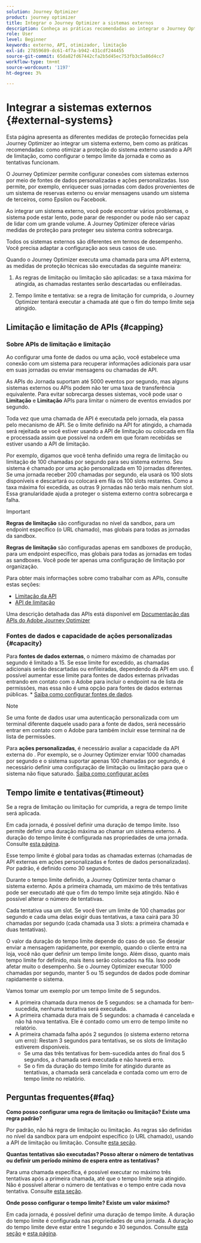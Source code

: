 ```yaml
---
solution: Journey Optimizer
product: journey optimizer
title: Integrar o Journey Optimizer a sistemas externos
description: Conheça as práticas recomendadas ao integrar o Journey Optimizer a sistemas externos
role: User
level: Beginner
keywords: externo, API, otimizador, limitação
exl-id: 27859689-dc61-4f7a-b942-431cdf244455
source-git-commit: 65da82fd67442cfa2b5d45ec753fb3c5a86d4cc7
workflow-type: tm+mt
source-wordcount: '1197'
ht-degree: 3%

---
```


# Integrar a sistemas externos {#external-systems}

Esta página apresenta as diferentes medidas de proteção fornecidas pela Journey Optimizer ao integrar um sistema externo, bem como as práticas recomendadas: como otimizar a proteção do sistema externo usando a API de limitação, como configurar o tempo limite da jornada e como as tentativas funcionam.

O Journey Optimizer permite configurar conexões com sistemas externos por meio de fontes de dados personalizadas e ações personalizadas. Isso permite, por exemplo, enriquecer suas jornadas com dados provenientes de um sistema de reservas externo ou enviar mensagens usando um sistema de terceiros, como Epsilon ou Facebook.

Ao integrar um sistema externo, você pode encontrar vários problemas, o sistema pode estar lento, pode parar de responder ou pode não ser capaz de lidar com um grande volume. A Journey Optimizer oferece várias medidas de proteção para proteger seu sistema contra sobrecarga.

Todos os sistemas externos são diferentes em termos de desempenho. Você precisa adaptar a configuração aos seus casos de uso.

Quando o Journey Optimizer executa uma chamada para uma API externa, as medidas de proteção técnicas são executadas da seguinte maneira:

1. As regras de limitação ou limitação são aplicadas: se a taxa máxima for atingida, as chamadas restantes serão descartadas ou enfileiradas.

2. Tempo limite e tentativa: se a regra de limitação for cumprida, o Journey Optimizer tentará executar a chamada até que o fim do tempo limite seja atingido.

## Limitação e limitação de APIs {#capping}

### Sobre APIs de limitação e limitação

Ao configurar uma fonte de dados ou uma ação, você estabelece uma conexão com um sistema para recuperar informações adicionais para usar em suas jornadas ou enviar mensagens ou chamadas de API.

As APIs do Jornada suportam até 5000 eventos por segundo, mas alguns sistemas externos ou APIs podem não ter uma taxa de transferência equivalente. Para evitar sobrecarga desses sistemas, você pode usar o **Limitação** e **Limitação** APIs para limitar o número de eventos enviados por segundo.

Toda vez que uma chamada de API é executada pelo jornada, ela passa pelo mecanismo de API. Se o limite definido na API for atingido, a chamada será rejeitada se você estiver usando a API de limitação ou colocada em fila e processada assim que possível na ordem em que foram recebidas se estiver usando a API de limitação.

Por exemplo, digamos que você tenha definido uma regra de limitação ou limitação de 100 chamadas por segundo para seu sistema externo. Seu sistema é chamado por uma ação personalizada em 10 jornadas diferentes. Se uma jornada receber 200 chamadas por segundo, ela usará os 100 slots disponíveis e descartará ou colocará em fila os 100 slots restantes. Como a taxa máxima foi excedida, as outras 9 jornadas não terão mais nenhum slot. Essa granularidade ajuda a proteger o sistema externo contra sobrecarga e falha.

>[!IMPORTANT]
>
>**Regras de limitação** são configuradas no nível da sandbox, para um endpoint específico (o URL chamado), mas globais para todas as jornadas da sandbox.
>
>**Regras de limitação** são configuradas apenas em sandboxes de produção, para um endpoint específico, mas globais para todas as jornadas em todas as sandboxes. Você pode ter apenas uma configuração de limitação por organização.

Para obter mais informações sobre como trabalhar com as APIs, consulte estas seções:

* [Limitação da API](capping.md)
* [API de limitação](throttling.md)

Uma descrição detalhada das APIs está disponível em [Documentação das APIs do Adobe Journey Optimizer](https://developer.adobe.com/journey-optimizer-apis/references/journeys/)

### Fontes de dados e capacidade de ações personalizadas {#capacity}

Para **fontes de dados externas**, o número máximo de chamadas por segundo é limitado a 15. Se esse limite for excedido, as chamadas adicionais serão descartadas ou enfileiradas, dependendo da API em uso. É possível aumentar esse limite para fontes de dados externas privadas entrando em contato com o Adobe para incluir o endpoint na  de lista de permissões, mas essa não é uma opção para fontes de dados externas públicas. * [Saiba como configurar fontes de dados](../datasource/about-data-sources.md).

>[!NOTE]
>
>Se uma fonte de dados usar uma autenticação personalizada com um terminal diferente daquele usado para a fonte de dados, será necessário entrar em contato com o Adobe para também incluir esse terminal na  de lista de permissões.

Para **ações personalizadas**, é necessário avaliar a capacidade da API externa do . Por exemplo, se o Journey Optimizer enviar 1000 chamadas por segundo e o sistema suportar apenas 100 chamadas por segundo, é necessário definir uma configuração de limitação ou limitação para que o sistema não fique saturado. [Saiba como configurar ações](../action/action.md)

## Tempo limite e tentativas{#timeout}

Se a regra de limitação ou limitação for cumprida, a regra de tempo limite será aplicada.

Em cada jornada, é possível definir uma duração de tempo limite. Isso permite definir uma duração máxima ao chamar um sistema externo. A duração do tempo limite é configurada nas propriedades de uma jornada. Consulte [esta página](../building-journeys/journey-gs.md#timeout_and_error).

Esse tempo limite é global para todas as chamadas externas (chamadas de API externas em ações personalizadas e fontes de dados personalizadas). Por padrão, é definido como 30 segundos.

Durante o tempo limite definido, a Journey Optimizer tenta chamar o sistema externo. Após a primeira chamada, um máximo de três tentativas pode ser executado até que o fim do tempo limite seja atingido. Não é possível alterar o número de tentativas.

Cada tentativa usa um slot. Se você tiver um limite de 100 chamadas por segundo e cada uma delas exigir duas tentativas, a taxa cairá para 30 chamadas por segundo (cada chamada usa 3 slots: a primeira chamada e duas tentativas).

O valor da duração do tempo limite depende do caso de uso. Se desejar enviar a mensagem rapidamente, por exemplo, quando o cliente entra na loja, você não quer definir um tempo limite longo. Além disso, quanto mais tempo limite for definido, mais itens serão colocados na fila. Isso pode afetar muito o desempenho. Se o Journey Optimizer executar 1000 chamadas por segundo, manter 5 ou 15 segundos de dados pode dominar rapidamente o sistema.

Vamos tomar um exemplo por um tempo limite de 5 segundos.

* A primeira chamada dura menos de 5 segundos: se a chamada for bem-sucedida, nenhuma tentativa será executada.
* A primeira chamada dura mais de 5 segundos: a chamada é cancelada e não há nova tentativa. Ele é contado como um erro de tempo limite no relatório.
* A primeira chamada falha após 2 segundos (o sistema externo retorna um erro): Restam 3 segundos para tentativas, se os slots de limitação estiverem disponíveis.
   * Se uma das três tentativas for bem-sucedida antes do final dos 5 segundos, a chamada será executada e não haverá erro.
   * Se o fim da duração do tempo limite for atingido durante as tentativas, a chamada será cancelada e contada como um erro de tempo limite no relatório.

## Perguntas frequentes{#faq}

**Como posso configurar uma regra de limitação ou limitação? Existe uma regra padrão?**

Por padrão, não há regra de limitação ou limitação. As regras são definidas no nível da sandbox para um endpoint específico (o URL chamado), usando a API de limitação ou limitação. Consulte [esta seção](../configuration/external-systems.md#capping).

**Quantas tentativas são executadas? Posso alterar o número de tentativas ou definir um período mínimo de espera entre as tentativas?**

Para uma chamada específica, é possível executar no máximo três tentativas após a primeira chamada, até que o tempo limite seja atingido. Não é possível alterar o número de tentativas e o tempo entre cada nova tentativa. Consulte [esta seção](../configuration/external-systems.md#timeout).

**Onde posso configurar o tempo limite? Existe um valor máximo?**

Em cada jornada, é possível definir uma duração de tempo limite. A duração do tempo limite é configurada nas propriedades de uma jornada. A duração do tempo limite deve estar entre 1 segundo e 30 segundos. Consulte [esta seção](../configuration/external-systems.md#timeout) e [esta página](../building-journeys/journey-gs.md#timeout_and_error).